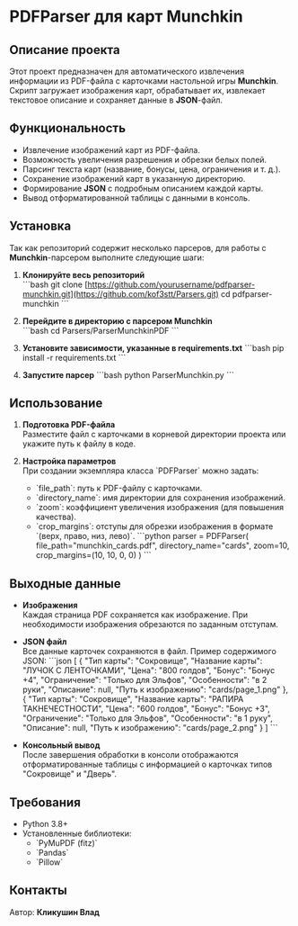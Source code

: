 # PDFParser для карт Munchkin

## Описание проекта

Этот проект предназначен для автоматического извлечения информации из PDF-файла с карточками настольной игры **Munchkin**.  
Скрипт загружает изображения карт, обрабатывает их, извлекает текстовое описание и сохраняет данные в **JSON**-файл.

## Функциональность

- Извлечение изображений карт из PDF-файла.
- Возможность увеличения разрешения и обрезки белых полей.
- Парсинг текста карт (название, бонусы, цена, ограничения и т. д.).
- Сохранение изображений карт в указанную директорию.
- Формирование **JSON** с подробным описанием каждой карты.
- Вывод отформатированной таблицы с данными в консоль.

## Установка

Так как репозиторий содержит несколько парсеров, для работы с **Munchkin**-парсером выполните следующие шаги:

1. **Клонируйте весь репозиторий**  
   \`\`\`bash
   git clone [https://github.com/yourusername/pdfparser-munchkin.git](https://github.com/kof3stt/Parsers.git)
   cd pdfparser-munchkin
   \`\`\`

2. **Перейдите в директорию с парсером Munchkin**  
   \`\`\`bash
   cd Parsers/ParserMunchkinPDF
   \`\`\`

3. **Установите зависимости, указанные в requirements.txt**
   \`\`\`bash
   pip install -r requirements.txt
   \`\`\`

4. **Запустите парсер**
   \`\`\`bash
   python ParserMunchkin.py
   \`\`\`

## Использование

1. **Подготовка PDF-файла**  
   Разместите файл с карточками в корневой директории проекта или укажите путь к файлу в коде.

2. **Настройка параметров**  
   При создании экземпляра класса \`PDFParser\` можно задать:
   - \`file_path\`: путь к PDF-файлу с карточками.
   - \`directory_name\`: имя директории для сохранения изображений.
   - \`zoom\`: коэффициент увеличения изображения (для повышения качества).
   - \`crop_margins\`: отступы для обрезки изображения в формате \`(верх, право, низ, лево)\`.
   \`\`\`python
   parser = PDFParser(
       file_path="munchkin_cards.pdf",
       directory_name="cards",
       zoom=10,
       crop_margins=(10, 10, 0, 0)
   )
   \`\`\`

## Выходные данные

- **Изображения**  
  Каждая страница PDF сохраняется как изображение. При необходимости изображения обрезаются по заданным отступам.

- **JSON файл**  
  Все данные карточек сохраняются в файл. Пример содержимого JSON:
  \`\`\`json
  [
      {
          "Тип карты": "Сокровище",
          "Название карты": "ЛУЧОК С ЛЕНТОЧКАМИ",
          "Цена": "800 голдов",
          "Бонус": "Бонус +4",
          "Ограничение": "Только для Эльфов",
          "Особенности": "в 2 руки",
          "Описание": null,
          "Путь к изображению": "cards/page_1.png"
      },
      {
          "Тип карты": "Сокровище",
          "Название карты": "РАПИРА ТАКНЕЧЕСТНОСТИ",
          "Цена": "600 голдов",
          "Бонус": "Бонус +3",
          "Ограничение": "Только для Эльфов",
          "Особенности": "в 1 руку",
          "Описание": null,
          "Путь к изображению": "cards/page_2.png"
      }
  ]
  \`\`\`

- **Консольный вывод**  
  После завершения обработки в консоли отображаются отформатированные таблицы с информацией о карточках типов "Сокровище" и "Дверь".

## Требования

- Python 3.8+
- Установленные библиотеки:
  - \`PyMuPDF (fitz)\`
  - \`Pandas\`
  - \`Pillow\`

## Контакты

Автор: **Кликушин Влад**  